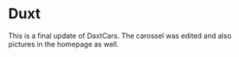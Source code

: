 # Duxt
This is a final update of DaxtCars. The carossel was edited and also pictures in the homepage as well.
